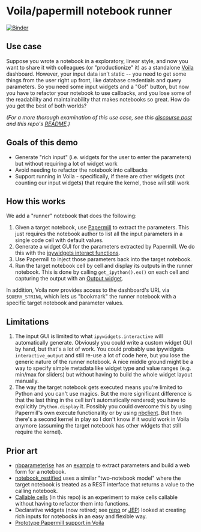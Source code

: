 # Voila/papermill notebook runner

[![Binder](https://mybinder.org/badge_logo.svg)](https://mybinder.org/v2/gh/nbgallery/dashboards/master?filepath=papermill%2Fnotebook-runner.ipynb)

## Use case

Suppose you wrote a notebook in a exploratory, linear style, and now you want to share it with colleagues (or "productionize" it) as a standalone [Voila](https://voila.readthedocs.io/en/stable/) dashboard.  However, your input data isn't static -- you need to get some things from the user right up front, like database credentials and query parameters.  So you need some input widgets and a "Go!" button, but now you have to refactor your notebook to use callbacks, and you lose some of the readability and maintainability that makes notebooks so great.  How do you get the best of both worlds?  

*(For a more thorough examination of this use case, see this [discourse post](https://discourse.jupyter.org/t/thoughts-and-experiences-from-using-jupyter-in-enterprise/2572) and this repo's [README](https://github.com/nbgallery/dashboards/blob/master/README.md#our-use-case-for-dashboards).)*

## Goals of this demo
 * Generate "rich input" (i.e. widgets for the user to enter the parameters) but without requiring a lot of widget work
 * Avoid needing to refactor the notebook into callbacks
 * Support running in Voila - specifically, if there are other widgets (not counting our input widgets) that require the kernel, those will still work

## How this works

We add a "runner" notebook that does the following:

 1. Given a target notebook, use [Papermill](https://papermill.readthedocs.io/en/latest/) to extract the parameters.  This just requires the notebook author to list all the input parameters in a single code cell with default values.
 2. Generate a widget GUI for the parameters extracted by Papermill.  We do this with the [ipywidgets interact functions](https://ipywidgets.readthedocs.io/en/stable/examples/Using%20Interact.html).
 3. Use Papermill to inject those parameters back into the target notebook.
 4. Run the target notebook cell by cell and display its outputs in the runner notebook.  This is done by calling `get_ipython().ex()` on each cell and capturing the output with an [Output widget](https://ipywidgets.readthedocs.io/en/stable/examples/Output%20Widget.html).

In addition, Voila now provides access to the dashboard's URL via `$QUERY_STRING`, which lets us "bookmark" the runner notebook with a specific target notebook and parameter values.

## Limitations

 1. The input GUI is limited to what `ipywidgets.interactive` will automatically generate.  Obviously you could write a custom widget GUI by hand, but that's a lot of work.  You could probably use ipywidgets `interactive_output` and still re-use a lot of code here, but you lose the generic nature of the runner notebook.  A nice middle ground might be a way to specify simple metadata like widget type and value ranges (e.g. min/max for sliders) but without having to build the whole widget layout manually.
 2. The way the target notebook gets executed means you're limited to Python and you can't use magics.  But the more significant difference is that the last thing in the cell isn't automatically rendered; you have to explicitly `IPython.display` it.  Possibly you could overcome this by using Papermill's own execute functionality or by using [nbclient](https://nbclient.readthedocs.io/en/latest/index.html).  But then there's a second kernel in play so I don't know if it would work in Voila anymore (assuming the target notebook has other widgets that still require the kernel).
 
 ## Prior art
 
  * [nbparameterise](https://github.com/takluyver/nbparameterise) has an [example](https://github.com/takluyver/nbparameterise/blob/master/examples/webapp.py) to extract parameters and build a web form for a notebook.
  * [notebook_restified](https://github.com/kafonek/notebook_restified) uses a similar "two-notebook model" where the target notebook is treated as a REST interface that returns a value to the calling notebook.
  * [Callable cells](https://github.com/nbgallery/dashboards/blob/master/voila/magic_callbacks.ipynb) (in this repo) is an experiment to make cells callable without having to refactor them into functions.
  * Declarative widgets (now retired; see [repo](https://github.com/jupyter-attic/declarativewidgets) or [JEP](https://jupyter.org/enhancement-proposals/18-jupyter-declarativewidgets-incorporation/jupyter-declarativewidgets-extension-incorporation.html)) looked at creating rich inputs for notebooks in an easy and flexible way.
  * [Prototype Papermill support in Voila](https://github.com/voila-dashboards/voila/pull/484)
